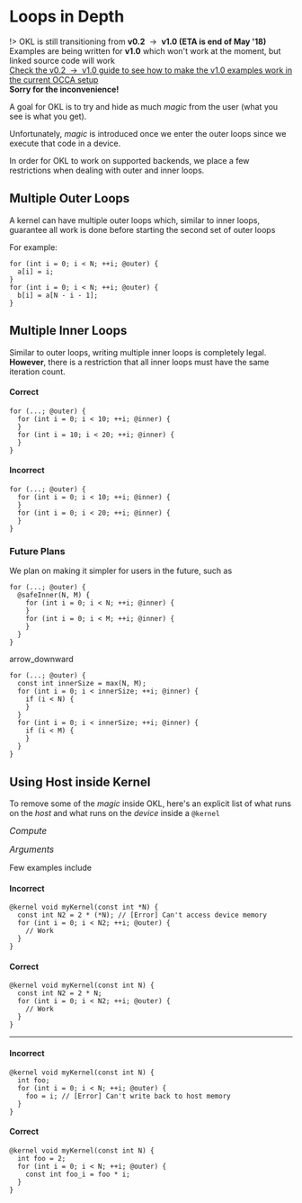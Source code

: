 # Loops in Depth

!>
    OKL is still transitioning from **v0.2** &nbsp;&rarr;&nbsp; **v1.0 (ETA is end of May '18)**
    <br/>
    Examples are being written for **v1.0** which won't work at the moment, but linked source code will work
    <br/>
    [Check the v0.2 &nbsp;&rarr;&nbsp; v1.0 guide to see how to make the v1.0 examples work in the current OCCA setup](/guide/okl/v1)
    <br/>
    **Sorry for the inconvenience!**

A goal for OKL is to try and hide as much _magic_ from the user (what you see is what you get).

Unfortunately, _magic_ is introduced once we enter the outer loops since we execute that code in a device.

In order for OKL to work on supported backends, we place a few restrictions when dealing with outer and inner loops.

## Multiple Outer Loops

A kernel can have multiple outer loops which, similar to inner loops, guarantee all work is done before starting the second set of outer loops

For example:

```okl
for (int i = 0; i < N; ++i; @outer) {
  a[i] = i;
}
for (int i = 0; i < N; ++i; @outer) {
  b[i] = a[N - i - 1];
}
```

## Multiple Inner Loops

Similar to outer loops, writing multiple inner loops is completely legal.
**However**, there is a restriction that all inner loops must have the same iteration count.

#### <span class="correct">Correct</span>

```okl
for (...; @outer) {
  for (int i = 0; i < 10; ++i; @inner) {
  }
  for (int i = 10; i < 20; ++i; @inner) {
  }
}
```

#### <span class="incorrect">Incorrect</span>

```okl
for (...; @outer) {
  for (int i = 0; i < 10; ++i; @inner) {
  }
  for (int i = 0; i < 20; ++i; @inner) {
  }
}
```

### Future Plans
We plan on making it simpler for users in the future, such as

```okl
for (...; @outer) {
  @safeInner(N, M) {
    for (int i = 0; i < N; ++i; @inner) {
    }
    for (int i = 0; i < M; ++i; @inner) {
    }
  }
}
```

<md-icon class="transform-arrow">arrow_downward</md-icon>

```okl
for (...; @outer) {
  const int innerSize = max(N, M);
  for (int i = 0; i < innerSize; ++i; @inner) {
    if (i < N) {
    }
  }
  for (int i = 0; i < innerSize; ++i; @inner) {
    if (i < M) {
    }
  }
}
```

## Using Host inside Kernel

To remove some of the _magic_ inside OKL, here's an explicit list of what runs on the _host_ and what runs on the _device_ inside a `@kernel`

<span style="font-size: 1.1em">_Compute_</span>
<template><div style="margin-top: -0.8em; padding-left: 1em;">
**Host**: Used for computing everything outside of outer loops, including calculating outer loop bounds
<br />
**Device**: Computes outer loops
</div></template>

<span style="font-size: 1.1em">_Arguments_</span>
<template><div style="margin-top: -0.8em; padding-left: 1em;">
**Host**: Can use non-pointer arguments for computation (_Good_&nbsp;: &nbsp; `const int N`, &nbsp; _Bad_&nbsp;: &nbsp; `const int *array`)
<br />
**Device**: Can use all arguments for computation
</div></template>

Few examples include

#### <span class="incorrect">Incorrect</span>

```okl
@kernel void myKernel(const int *N) {
  const int N2 = 2 * (*N); // [Error] Can't access device memory
  for (int i = 0; i < N2; ++i; @outer) {
    // Work
  }
}
```

#### <span class="correct">Correct</span>

```okl
@kernel void myKernel(const int N) {
  const int N2 = 2 * N;
  for (int i = 0; i < N2; ++i; @outer) {
    // Work
  }
}
```

---

#### <span class="incorrect">Incorrect</span>

```okl
@kernel void myKernel(const int N) {
  int foo;
  for (int i = 0; i < N; ++i; @outer) {
    foo = i; // [Error] Can't write back to host memory
  }
}
```

#### <span class="correct">Correct</span>

```okl
@kernel void myKernel(const int N) {
  int foo = 2;
  for (int i = 0; i < N; ++i; @outer) {
    const int foo_i = foo * i;
  }
}
```
